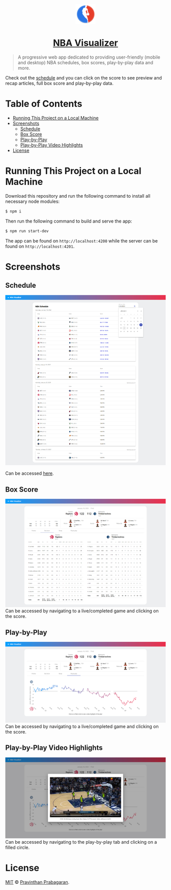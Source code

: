 <p align="center">
  <a href="https://nba.pravinthan.com">
    <img src="src/assets/icons/icon-256x256.png" alt="NBA Visualizer" width="12.5%" height="12.5%" />
  </a>
</p>

<h1 align="center">
  <a href="https://nba.pravinthan.com">NBA Visualizer</a>
</h1>

> A progressive web app dedicated to providing user-friendly (mobile and desktop) NBA schedules, box scores, play-by-play data and more.

Check out the [schedule](https://nba.pravinthan.com/#/schedule) and you can click on the score to see preview and recap articles, full box score and play-by-play data.

<h1>Table of Contents</h1>

- [Running This Project on a Local Machine](#running-this-project-on-a-local-machine)
- [Screenshots](#screenshots)
  - [Schedule](#schedule)
  - [Box Score](#box-score)
  - [Play-by-Play](#play-by-play)
  - [Play-by-Play Video Highlights](#play-by-play-video-highlights)
- [License](#license)

# Running This Project on a Local Machine

Download this repository and run the following command to install all necessary node modules:

```sh
$ npm i
```

Then run the following command to build and serve the app:

```sh
$ npm run start-dev
```

The app can be found on `http://localhost:4200` while the server can be found on `http://localhost:4201`.

# Screenshots

## Schedule

<img src="src/assets/screenshots/schedule.png" alt="Schedule" />

Can be accessed [here](https://nba.pravinthan.com/#/schedule).

## Box Score

<img src="src/assets/screenshots/box-score.png" alt="Box Score" />
Can be accessed by navigating to a live/completed game and clicking on the score.

## Play-by-Play

<img src="src/assets/screenshots/play-by-play.png" alt="Play-by-Play" />
Can be accessed by navigating to a live/completed game and clicking on the score.

## Play-by-Play Video Highlights

<img src="src/assets/screenshots/play-by-play-video.png" alt="Play-by-Play Video Highlights" />
Can be accessed by navigating to the play-by-play tab and clicking on a filled circle.

# License

[MIT](./LICENSE) &copy; [Pravinthan Prabagaran](https://pravinthan.com).
